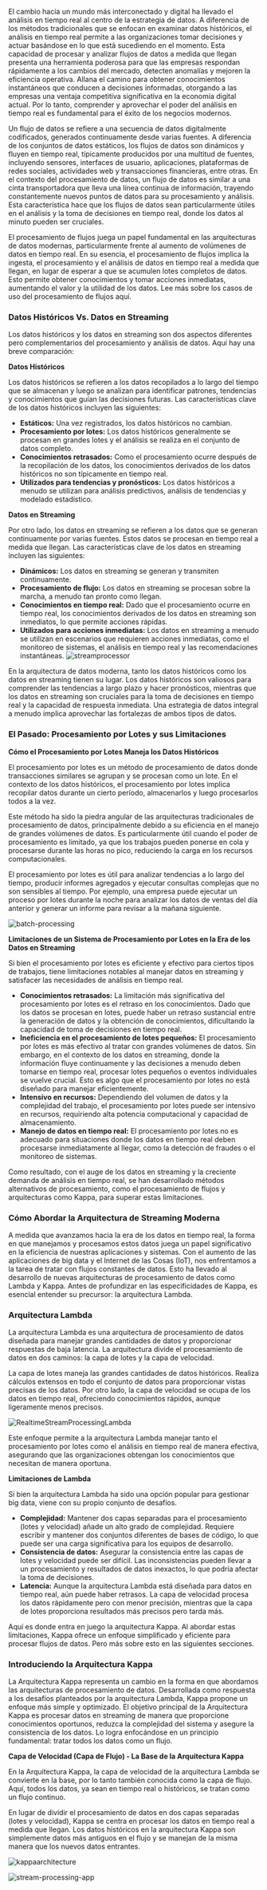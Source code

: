El cambio hacia un mundo más interconectado y digital ha llevado el análisis en tiempo real al centro de la estrategia de datos. A diferencia de los métodos tradicionales que se enfocan en examinar datos históricos, el análisis en tiempo real permite a las organizaciones tomar decisiones y actuar basándose en lo que está sucediendo en el momento. Esta capacidad de procesar y analizar flujos de datos a medida que llegan presenta una herramienta poderosa para que las empresas respondan rápidamente a los cambios del mercado, detecten anomalías y mejoren la eficiencia operativa. Allana el camino para obtener conocimientos instantáneos que conducen a decisiones informadas, otorgando a las empresas una ventaja competitiva significativa en la economía digital actual. Por lo tanto, comprender y aprovechar el poder del análisis en tiempo real es fundamental para el éxito de los negocios modernos.

Un flujo de datos se refiere a una secuencia de datos digitalmente codificados, generados continuamente desde varias fuentes. A diferencia de los conjuntos de datos estáticos, los flujos de datos son dinámicos y fluyen en tiempo real, típicamente producidos por una multitud de fuentes, incluyendo sensores, interfaces de usuario, aplicaciones, plataformas de redes sociales, actividades web y transacciones financieras, entre otras.
En el contexto del procesamiento de datos, un flujo de datos es similar a una cinta transportadora que lleva una línea continua de información, trayendo constantemente nuevos puntos de datos para su procesamiento y análisis. Esta característica hace que los flujos de datos sean particularmente útiles en el análisis y la toma de decisiones en tiempo real, donde los datos al minuto pueden ser cruciales.

El procesamiento de flujos juega un papel fundamental en las arquitecturas de datos modernas, particularmente frente al aumento de volúmenes de datos en tiempo real. En su esencia, el procesamiento de flujos implica la ingesta, el procesamiento y el análisis de datos en tiempo real a medida que llegan, en lugar de esperar a que se acumulen lotes completos de datos. Esto permite obtener conocimientos y tomar acciones inmediatas, aumentando el valor y la utilidad de los datos. Lee más sobre los casos de uso del procesamiento de flujos aquí.

### Datos Históricos Vs. Datos en Streaming

Los datos históricos y los datos en streaming son dos aspectos diferentes pero complementarios del procesamiento y análisis de datos. Aquí hay una breve comparación:

**Datos Históricos**

Los datos históricos se refieren a los datos recopilados a lo largo del tiempo que se almacenan y luego se analizan para identificar patrones, tendencias y conocimientos que guían las decisiones futuras. Las características clave de los datos históricos incluyen las siguientes:

- **Estáticos:** Una vez registrados, los datos históricos no cambian.
- **Procesamiento por lotes:** Los datos históricos generalmente se procesan en grandes lotes y el análisis se realiza en el conjunto de datos completo.
- **Conocimientos retrasados:** Como el procesamiento ocurre después de la recopilación de los datos, los conocimientos derivados de los datos históricos no son típicamente en tiempo real.
- **Utilizados para tendencias y pronósticos:** Los datos históricos a menudo se utilizan para análisis predictivos, análisis de tendencias y modelado estadístico.

**Datos en Streaming**

Por otro lado, los datos en streaming se refieren a los datos que se generan continuamente por varias fuentes. Estos datos se procesan en tiempo real a medida que llegan. Las características clave de los datos en streaming incluyen las siguientes:

- **Dinámicos:** Los datos en streaming se generan y transmiten continuamente.
- **Procesamiento de flujo:** Los datos en streaming se procesan sobre la marcha, a menudo tan pronto como llegan.
- **Conocimientos en tiempo real:** Dado que el procesamiento ocurre en tiempo real, los conocimientos derivados de los datos en streaming son inmediatos, lo que permite acciones rápidas.
- **Utilizados para acciones inmediatas:** Los datos en streaming a menudo se utilizan en escenarios que requieren acciones inmediatas, como el monitoreo de sistemas, el análisis en tiempo real y las recomendaciones instantáneas.
![streamprocessor](https://github.com/javisantossanchez/GrandesVolumenesDeDatos/assets/47392657/85ad20c3-ef61-4e2b-b668-c859a3ce13b9)


En la arquitectura de datos moderna, tanto los datos históricos como los datos en streaming tienen su lugar. Los datos históricos son valiosos para comprender las tendencias a largo plazo y hacer pronósticos, mientras que los datos en streaming son cruciales para la toma de decisiones en tiempo real y la capacidad de respuesta inmediata. Una estrategia de datos integral a menudo implica aprovechar las fortalezas de ambos tipos de datos.

### El Pasado: Procesamiento por Lotes y sus Limitaciones

**Cómo el Procesamiento por Lotes Maneja los Datos Históricos**

El procesamiento por lotes es un método de procesamiento de datos donde transacciones similares se agrupan y se procesan como un lote. En el contexto de los datos históricos, el procesamiento por lotes implica recopilar datos durante un cierto período, almacenarlos y luego procesarlos todos a la vez.

Este método ha sido la piedra angular de las arquitecturas tradicionales de procesamiento de datos, principalmente debido a su eficiencia en el manejo de grandes volúmenes de datos. Es particularmente útil cuando el poder de procesamiento es limitado, ya que los trabajos pueden ponerse en cola y procesarse durante las horas no pico, reduciendo la carga en los recursos computacionales.

El procesamiento por lotes es útil para analizar tendencias a lo largo del tiempo, producir informes agregados y ejecutar consultas complejas que no son sensibles al tiempo. Por ejemplo, una empresa puede ejecutar un proceso por lotes durante la noche para analizar los datos de ventas del día anterior y generar un informe para revisar a la mañana siguiente.

![batch-processing](https://github.com/javisantossanchez/GrandesVolumenesDeDatos/assets/47392657/fdd168af-b4bb-4cf5-82d2-c14db0cd9edc)

**Limitaciones de un Sistema de Procesamiento por Lotes en la Era de los Datos en Streaming**

Si bien el procesamiento por lotes es eficiente y efectivo para ciertos tipos de trabajos, tiene limitaciones notables al manejar datos en streaming y satisfacer las necesidades de análisis en tiempo real.

- **Conocimientos retrasados:** La limitación más significativa del procesamiento por lotes es el retraso en los conocimientos. Dado que los datos se procesan en lotes, puede haber un retraso sustancial entre la generación de datos y la obtención de conocimientos, dificultando la capacidad de toma de decisiones en tiempo real.
- **Ineficiencia en el procesamiento de lotes pequeños:** El procesamiento por lotes es más efectivo al tratar con grandes volúmenes de datos. Sin embargo, en el contexto de los datos en streaming, donde la información fluye continuamente y las decisiones a menudo deben tomarse en tiempo real, procesar lotes pequeños o eventos individuales se vuelve crucial. Esto es algo que el procesamiento por lotes no está diseñado para manejar eficientemente.
- **Intensivo en recursos:** Dependiendo del volumen de datos y la complejidad del trabajo, el procesamiento por lotes puede ser intensivo en recursos, requiriendo alta potencia computacional y capacidad de almacenamiento.
- **Manejo de datos en tiempo real:** El procesamiento por lotes no es adecuado para situaciones donde los datos en tiempo real deben procesarse inmediatamente al llegar, como la detección de fraudes o el monitoreo de sistemas.

Como resultado, con el auge de los datos en streaming y la creciente demanda de análisis en tiempo real, se han desarrollado métodos alternativos de procesamiento, como el procesamiento de flujos y arquitecturas como Kappa, para superar estas limitaciones.

### Cómo Abordar la Arquitectura de Streaming Moderna

A medida que avanzamos hacia la era de los datos en tiempo real, la forma en que manejamos y procesamos estos datos juega un papel significativo en la eficiencia de nuestras aplicaciones y sistemas. Con el aumento de las aplicaciones de big data y el Internet de las Cosas (IoT), nos enfrentamos a la tarea de tratar con flujos constantes de datos. Esto ha llevado al desarrollo de nuevas arquitecturas de procesamiento de datos como Lambda y Kappa. Antes de profundizar en las especificidades de Kappa, es esencial entender su precursor: la arquitectura Lambda.

### Arquitectura Lambda

La arquitectura Lambda es una arquitectura de procesamiento de datos diseñada para manejar grandes cantidades de datos y proporcionar respuestas de baja latencia. La arquitectura divide el procesamiento de datos en dos caminos: la capa de lotes y la capa de velocidad.

La capa de lotes maneja las grandes cantidades de datos históricos. Realiza cálculos extensos en todo el conjunto de datos para proporcionar vistas precisas de los datos. Por otro lado, la capa de velocidad se ocupa de los datos en tiempo real, ofreciendo conocimientos rápidos, aunque ligeramente menos precisos.

![RealtimeStreamProcessingLambda](https://github.com/javisantossanchez/GrandesVolumenesDeDatos/assets/47392657/7a35cff5-c75e-4a44-ba73-97eb3e571901)

Este enfoque permite a la arquitectura Lambda manejar tanto el procesamiento por lotes como el análisis en tiempo real de manera efectiva, asegurando que las organizaciones obtengan los conocimientos que necesitan de manera oportuna.

**Limitaciones de Lambda**

Si bien la arquitectura Lambda ha sido una opción popular para gestionar big data, viene con su propio conjunto de desafíos.

- **Complejidad:** Mantener dos capas separadas para el procesamiento (lotes y velocidad) añade un alto grado de complejidad. Requiere escribir y mantener dos conjuntos diferentes de bases de código, lo que puede ser una carga significativa para los equipos de desarrollo.
- **Consistencia de datos:** Asegurar la consistencia entre las capas de lotes y velocidad puede ser difícil. Las inconsistencias pueden llevar a un procesamiento y resultados de datos inexactos, lo que podría afectar la toma de decisiones.
- **Latencia:** Aunque la arquitectura Lambda está diseñada para datos en tiempo real, aún puede haber retrasos. La capa de velocidad procesa los datos rápidamente pero con menor precisión, mientras que la capa de lotes proporciona resultados más precisos pero tarda más.

Aquí es donde entra en juego la arquitectura Kappa. Al abordar estas limitaciones, Kappa ofrece un enfoque simplificado y eficiente para procesar flujos de datos. Pero más sobre esto en las siguientes secciones.

### Introduciendo la Arquitectura Kappa

La Arquitectura Kappa representa un cambio en la forma en que abordamos las arquitecturas de procesamiento de datos. Desarrollada como respuesta a los desafíos planteados por la arquitectura Lambda, Kappa propone un enfoque más simple y optimizado. El objetivo principal de la Arquitectura Kappa es procesar datos en streaming de manera que proporcione conocimientos oportunos, reduzca la complejidad del sistema y asegure la consistencia de los datos. Lo logra enfocándose en un principio fundamental: tratar todos los datos como un flujo.

**Capa de Velocidad (Capa de Flujo) - La Base de la Arquitectura Kappa**

En la Arquitectura Kappa, la capa de velocidad de la arquitectura Lambda se convierte en la base, por lo tanto también conocida como la capa de flujo. Aquí, todos los datos, ya sean en tiempo real o históricos, se tratan como un flujo continuo.

En lugar de dividir el procesamiento de datos en dos capas separadas (lotes y velocidad), Kappa se centra en procesar los datos en tiempo real a medida que llegan. Los datos históricos en la arquitectura Kappa son simplemente datos más antiguos en el flujo y se manejan de la misma manera que los nuevos datos entrantes.

![kappaarchitecture](https://github.com/javisantossanchez/GrandesVolumenesDeDatos/assets/47392657/284d4ea6-b408-46fb-981e-665c6310a1a7)


![stream-processing-app](https://github.com/javisantossanchez/GrandesVolumenesDeDatos/assets/47392657/697f6004-58c4-4157-b6c5-7295b843376d)
